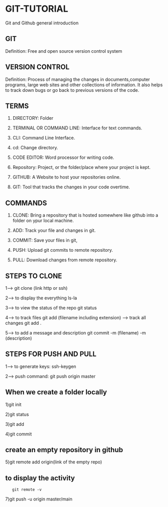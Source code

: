 # GIT-TUTORIAL
Git and Github general introduction

## GIT

Definition: Free and open source version control system


## VERSION CONTROL

Definition: Process of managing the changes in documents,computer programs, large web sites and other collections of information. It also helps to
track down bugs or go back to previous versions of the code.


## TERMS
1) DIRECTORY: Folder

2) TERMINAL OR COMMAND LINE: Interface for text commands.

3) CLI: Command Line Interface.

4) cd: Change directory.

5) CODE EDITOR: Word processor for writing code.

6) Repository: Project, or the folder/place where your project is kept.

7) GITHUB: A Website to host your repositories online.

8) GIT: Tool that tracks the changes in your code overtime.

## COMMANDS

1) CLONE: Bring a repository that is hosted somewhere like github into a folder on ypur local machine.

2) ADD: Track your file and changes in git.

3) COMMIT: Save your files in git,

4) PUSH: Upload git commits to remote repository.

5) PULL: Download changes from remote repository.

## STEPS TO CLONE

1--> git clone (link http or ssh)

2--> to display the everything
      ls-la
      
 3--> to view the status of the repo
      git status
      
 4--> to track files
      git add (filename including extension)
   --> track all changes
      git add .
      
 5--> to add a message and description
      git commit -m (filename) -m (description)
      
## STEPS FOR PUSH AND PULL

1--> to generate keys: ssh-keygen

2--> push command: git push origin master

## When we create a folder locally

1)git init

2)git status

3)git add

4)git commit

## create an empty repository in github
5)git remote add origin(link of the empty repo)

## to display the activity
       git remote -v
       
7)git push -u origin master/main
